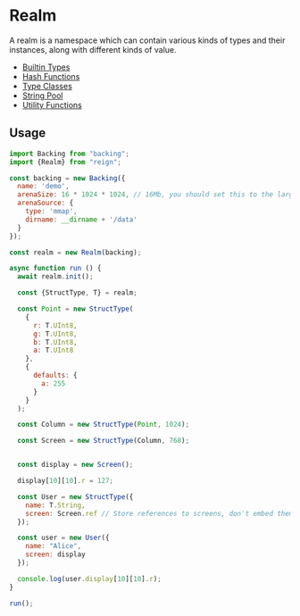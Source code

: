 # Realm

A realm is a namespace which can contain various kinds of types and their instances, along with different kinds of value.

* [Builtin Types](./builtins)
* [Hash Functions](./hash-functions)
* [Type Classes](./type-class)
* [String Pool](./string-pool)
* [Utility Functions](./util)


## Usage

```js
import Backing from "backing";
import {Realm} from "reign";

const backing = new Backing({
  name: 'demo',
  arenaSize: 16 * 1024 * 1024, // 16Mb, you should set this to the largest possible value for your environment, up to 2Gb.
  arenaSource: {
    type: 'mmap',
    dirname: __dirname + '/data'
  }
});

const realm = new Realm(backing);

async function run () {
  await realm.init();

  const {StructType, T} = realm;

  const Point = new StructType(
    {
      r: T.UInt8,
      g: T.UInt8,
      b: T.UInt8,
      a: T.UInt8
    },
    {
      defaults: {
        a: 255
      }
    }
  );

  const Column = new StructType(Point, 1024);

  const Screen = new StructType(Column, 768);


  const display = new Screen();

  display[10][10].r = 127;

  const User = new StructType({
    name: T.String,
    screen: Screen.ref // Store references to screens, don't embed them
  });

  const user = new User({
    name: "Alice",
    screen: display
  });

  console.log(user.display[10][10].r);
}

run();
```